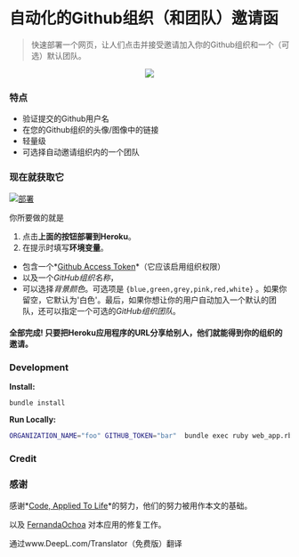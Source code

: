 # 自动化的Github组织（和团队）邀请函

> 快速部署一个网页，让人们点击并接受邀请加入你的Github组织和一个（可选）默认团队。

<p align="center">
  <img src="auto-invites-example-ui.png"/>
</p>

### 特点

* 验证提交的Github用户名
* 在您的Github组织的头像/图像中的链接
* 轻量级
* 可选择自动邀请组织内的一个团队

### 现在就获取它

[![部署](https://www.herokucdn.com/deploy/button.svg)](https://heroku.com/deploy)

你所要做的就是

1. 点击**上面的按钮部署到Heroku**。
2. 在提示时填写**环境变量**。

- 包含一个*[Github Access Token](https://github.com/blog/1509-personal-api-tokens)*（它应该启用组织权限）
- 以及一个*GitHub组织名称*，
- 可以选择*背景颜色*。可选项是 `{blue,green,grey,pink,red,white}` 。如果你留空，它默认为'白色'。最后，如果你想让你的用户自动加入一个默认的团队，还可以指定一个可选的*GitHub组织团队*。

#### 全部完成! 只要把Heroku应用程序的URL分享给别人，他们就能得到你的组织的邀请。
### Development

**Install:** 

```
bundle install
```

**Run Locally:**

```bash
ORGANIZATION_NAME="foo" GITHUB_TOKEN="bar"  bundle exec ruby web_app.rb
```

### Credit 

### 感谢

感谢*[Code, Applied To Life](https://medium.com/code-applied-to-life/automated-github-organization-invites-3e940aa27040#.sikfvzyaj)*的努力，他们的努力被用作本文的基础。

以及 [FernandaOchoa](https://github.com/FernandaOchoa/automated-github-organization-invites) 对本应用的修复工作。

通过www.DeepL.com/Translator（免费版）翻译
